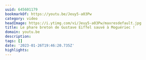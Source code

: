 ```yaml
---
uuid: 645601179
bookmarkOf: https://youtu.be/Jeuy5-a03Pw
category: video
headImage: https://i.ytimg.com/vi/Jeuy5-a03Pw/maxresdefault.jpg
title: Le phare breton de Gustave Eiffel sauvé à Moguériec !
domain: youtu.be
description: 
tags: []
date: '2023-01-26T19:46:20.735Z'
highlights: 
---
```



